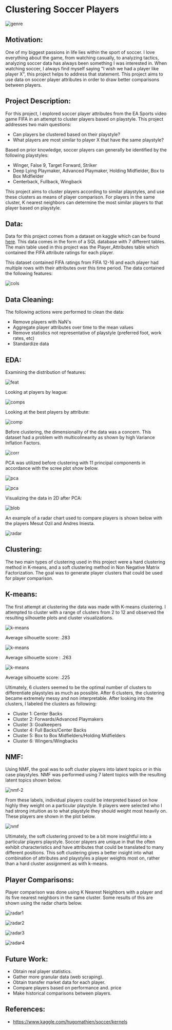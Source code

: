 # Clustering Soccer Players

![genre](images/example.png)

## Motivation:

One of my biggest passions in life lies within the sport of soccer. I love everything about the game, from watching casually, to analyzing tactics, analyzing soccer data has always been something I was interested in. When watching soccer, I always find myself saying "I wish we had a player like player X", this project helps to address that statement. This project aims to use data on soccer player attributes in order to draw better comparisons between players.

## Project Description:

For this project, I explored soccer player attributes from the EA Sports video game FIFA in an attempt to cluster players based on playstyle. This project addresses two main questions:
  - Can players be clustered based on their playstyle?
  - What players are most similar to player X that have the same playstyle?

Based on prior knowledge, soccer players can generally be identified by the following playstyles:

  - Winger, False 9, Target Forward, Striker
  - Deep Lying Playmaker, Advanced Playmaker, Holding Midfielder, Box to Box Midfielder
  - Centerback, Fullback, Wingback

This project aims to cluster players according to similar playstyles, and use these clusters as means of player comparison. For players in the same cluster, K nearest neighbors can determine the most similar players to that player based on playstyle.

## Data:

Data for this project comes from a dataset on kaggle which can be found [here](https://www.kaggle.com/hugomathien/soccer/kernels). This data comes in the form of a SQL database with 7 different tables. The main table used in this project was the Player_Attributes table which contained the FIFA attribute ratings for each player.

This dataset contained FIFA ratings from FIFA 12-16 and each player had multiple rows with their attributes over this time period. The data contained the following features:

![cols](images/cols.png)


## Data Cleaning:

The following actions were performed to clean the data:
  - Remove players with NaN's
  - Aggregate player attributes over time to the mean values
  - Remove statistics not representative of playstyle (preferred foot, work rates, etc)
  - Standardize data

## EDA:
Examining the distribution of features:

![feat](images/feat_distributions.png)

Looking at players by league:

![comps](images/league_comps.png)

Looking at the best players by attribute:

![comp](images/10_best_players.png)

Before clustering, the dimensionality of the data was a concern. This dataset had a problem with multicolinearity as shown by high Variance Inflation Factors.

![corr](images/corr_heat.png)

PCA was utilized before clustering with 11 principal components in accordance with the scree plot show below.

![pca](images/pca_scree2.png)

![pca](images/PCA_comps2.png)

Visualizing the data in 2D after PCA:

![blob](images/data_blob2.png)

An example of a radar chart used to compare players is shown below with the players Mesut Ozil and Andres Iniesta.

![radar](images/radarexample.png)

## Clustering:

The two main types of clustering used in this project were a hard clustering method in K-means, and a soft clustering method in Non Negative Matrix Factorization. The goal was to generate player clusters that could be used for player comparison.

## K-means:

The first attempt at clustering the data was made with K-means clustering. I attempted to cluster with a range of clusters from 2 to 12 and observed the resulting silhouette plots and cluster visualizations.

![k-means](images/sil3.png)

Average silhouette score: .283

![k-means](images/sil.png)

Average silhouette score : .263

![k-means](images/sil2.png)

Average silhouette score: .225

Ultimately, 6 clusters seemed to be the optimal number of clusters to differentiate playstyles as much as possible. After 6 clusters, the clustering became extremely messy and non interpretable. After looking into the clusters, I labeled the clusters as following:
  - Cluster 1: Center Backs
  - Cluster 2: Forwards/Advanced Playmakers
  - Cluster 3: Goalkeepers
  - Cluster 4: Full Backs/Center Backs
  - Cluster 5: Box to Box Midfielders/Holding Midfielders
  - Cluster 6: Wingers/Wingbacks


## NMF:

Using NMF, the goal was to soft cluster players into latent topics or in this case playstyles. NMF was performed using 7 latent topics with the resulting latent topics shown below.

![nmf-2](images/nmf_topics.png)

From these labels, individual players could be interpreted based on how highly they weight on a particular playstyle. 9 players were selected who I had strong intuition as to what playstyle they should weight most heavily on. These players are shown in the plot below.

![nmf](images/nmf_weights.png)

Ultimately, the soft clustering proved to be a bit more insightful into a particular players playstyle. Soccer players are unique in that the often exhibit characteristics and have attributes that could be translated to many different positions. This soft clustering gives a better insight into what combination of attributes and playstyles a player weights most on, rather than a hard cluster assignment as with k-means.

## Player Comparisons:

Player comparison was done using K Nearest Neighbors with a player and its five nearest neighbors in the same cluster. Some results of this are shown using the radar charts below.

![radar1](images/Luka_Modric.png)

![radar2](images/Lionel_Messi.png)

![radar3](images/Mesut_Ozil.png)

![radar4](images/Clint_Dempsey.png)

## Future Work:

- Obtain real player statistics.
- Gather more granular data (web scraping).
- Obtain transfer market data for each player.
- Compare players based on performance and. price
- Make historical comparisons between players.

## References:

-   https://www.kaggle.com/hugomathien/soccer/kernels
